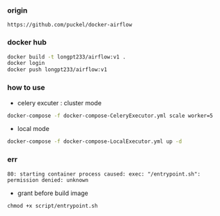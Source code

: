 ### origin 

```
https://github.com/puckel/docker-airflow
```

### docker hub 
``` bash
docker build -t longpt233/airflow:v1 .
docker login 
docker push longpt233/airflow:v1

```
### how to use 

- celery excuter : cluster mode 
``` bash 
docker-compose -f docker-compose-CeleryExecutor.yml scale worker=5
```

- local mode 

``` bash 
docker-compose -f docker-compose-LocalExecutor.yml up -d 
```


### err 
```
80: starting container process caused: exec: "/entrypoint.sh": permission denied: unknown
```

- grant before build image 

```
chmod +x script/entrypoint.sh
```